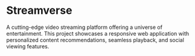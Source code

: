 # Streamverse
A cutting-edge video streaming platform offering a universe of entertainment. This project showcases a responsive web application with personalized content recommendations, seamless playback, and social viewing features.

